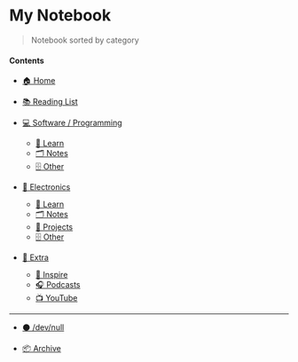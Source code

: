 # My Notebook

> Notebook sorted by category
#### Contents

* [🏠 Home](/ "Home")

* [📚 Reading List](/reading/index.md "Reading List")

* [💻 Software / Programming](/software/index.md "Programming Related")

    * [📗 Learn](/software/learn.md "Software Learning")
    * [🗂️ Notes](/software/notes.md "Software Notes")
    * [🗄️ Other](/software/other.md "Software Other")


* [🤖 Electronics](/electronics/index.md "Electronics Related")

    * [📗 Learn](/electronics/learn.md "Electronics Learning")
    * [🗂️ Notes](/electronics/notes.md "Electronics Notes")
    * [📁 Projects](/electronics/projects.md "Electronics Projects")
    * [🗄️ Other](/electronics/other.md "Electronics Other")

* [📁 Extra](/extra/index.md "Extra stuff")

    * [🎨 Inspire](/extra/inspire.md "Get Inspired")
    * [🎧 Podcasts](/extra/podcasts.md "Podcasts")
    * [📺 YouTube](/extra/youtube.md "YouTube Creators")
    <!-- * [🔗 Links](/extra/links.md "Links to resources") -->

---

- [⚫ /dev/null](/null/index.md "/dev/null - unsorted")

- [📦 Archive](/archive)